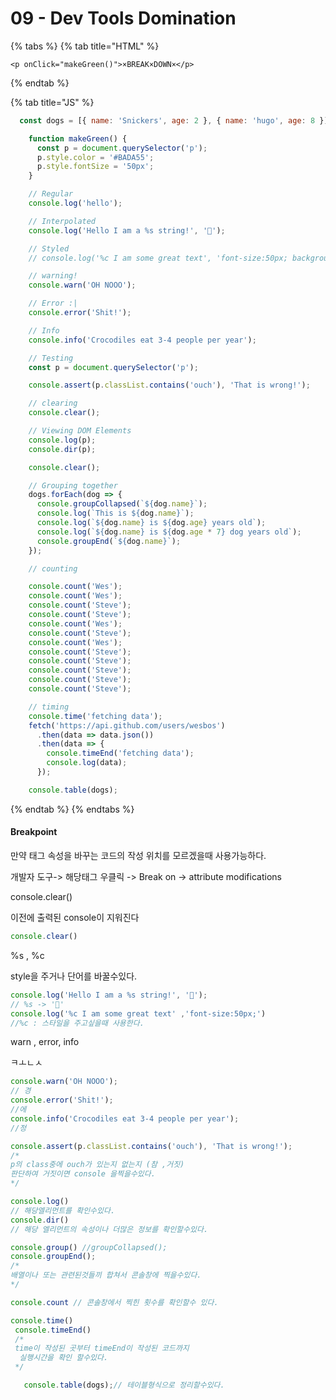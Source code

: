 # 09 - Dev Tools Domination

{% tabs %}
{% tab title="HTML" %}
```markup
<p onClick="makeGreen()">×BREAK×DOWN×</p>
```
{% endtab %}

{% tab title="JS" %}
```javascript
  const dogs = [{ name: 'Snickers', age: 2 }, { name: 'hugo', age: 8 }];

    function makeGreen() {
      const p = document.querySelector('p');
      p.style.color = '#BADA55';
      p.style.fontSize = '50px';
    }

    // Regular
    console.log('hello');

    // Interpolated
    console.log('Hello I am a %s string!', '💩');

    // Styled
    // console.log('%c I am some great text', 'font-size:50px; background:red; text-shadow: 10px 10px 0 blue')

    // warning!
    console.warn('OH NOOO');

    // Error :|
    console.error('Shit!');

    // Info
    console.info('Crocodiles eat 3-4 people per year');

    // Testing
    const p = document.querySelector('p');

    console.assert(p.classList.contains('ouch'), 'That is wrong!');

    // clearing
    console.clear();

    // Viewing DOM Elements
    console.log(p);
    console.dir(p);

    console.clear();

    // Grouping together
    dogs.forEach(dog => {
      console.groupCollapsed(`${dog.name}`);
      console.log(`This is ${dog.name}`);
      console.log(`${dog.name} is ${dog.age} years old`);
      console.log(`${dog.name} is ${dog.age * 7} dog years old`);
      console.groupEnd(`${dog.name}`);
    });

    // counting

    console.count('Wes');
    console.count('Wes');
    console.count('Steve');
    console.count('Steve');
    console.count('Wes');
    console.count('Steve');
    console.count('Wes');
    console.count('Steve');
    console.count('Steve');
    console.count('Steve');
    console.count('Steve');
    console.count('Steve');

    // timing
    console.time('fetching data');
    fetch('https://api.github.com/users/wesbos')
      .then(data => data.json())
      .then(data => {
        console.timeEnd('fetching data');
        console.log(data);
      });

    console.table(dogs);

```
{% endtab %}
{% endtabs %}

#### Breakpoint

만약 태그 속성을 바꾸는 코드의 작성 위치를 모르겠을때 사용가능하다.

개발자 도구-&gt; 해당태그 우클릭 -&gt; Break on -&gt; attribute modifications 

console.clear\(\)

이전에 출력된 console이 지워진다

```javascript
console.clear() 
```

%s , %c

style을 주거나 단어를 바꿀수있다.

```javascript
console.log('Hello I am a %s string!', '💩');
// %s -> '💩'
console.log('%c I am some great text' ,'font-size:50px;')
//%c : 스타일을 주고싶을때 사용한다.
```

warn , error, info

ㅋㅗㄴㅅ

```javascript
console.warn('OH NOOO');
// 경
console.error('Shit!');
//에
console.info('Crocodiles eat 3-4 people per year');
//정
```

```javascript
console.assert(p.classList.contains('ouch'), 'That is wrong!');
/*
p의 class중에 ouch가 있는지 없는지 (참 ,거짓) 
판단하여 거짓이면 console 을찍을수있다.
*/
```

```javascript
console.log()
// 해당엘리먼트를 확인수있다.
console.dir()
// 해당 엘리먼트의 속성이나 더많은 정보를 확인할수있다.
```

```javascript
console.group() //groupCollapsed();
console.groupEnd();
/*
배열이나 또는 관련된것들끼 합쳐서 콘솔창에 찍을수있다.
*/
```

```javascript
console.count // 콘솔창에서 찍힌 횟수를 확인할수 있다.
```

```javascript
console.time()
 console.timeEnd()
 /*
 time이 작성된 곳부터 timeEnd이 작성된 코드까지
  실행시간을 확인 할수있다.
 */
```

```javascript
   console.table(dogs);// 테이블형식으로 정리할수있다.
```

